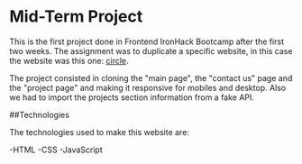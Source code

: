 # Mid-Term Project

This is the first project done in Frontend IronHack Bootcamp after the first two weeks. The assignment was to duplicate a specific website, in this case the website was this one: [circle](https://circle-agency-35d27e.webflow.io/).

The project consisted in cloning the "main page", the "contact us" page and the "project page" and making it responsive for mobiles and desktop. Also we had to import the projects section information from a fake API.

##Technologies

The technologies used to make this website are:

-HTML
-CSS
-JavaScript
